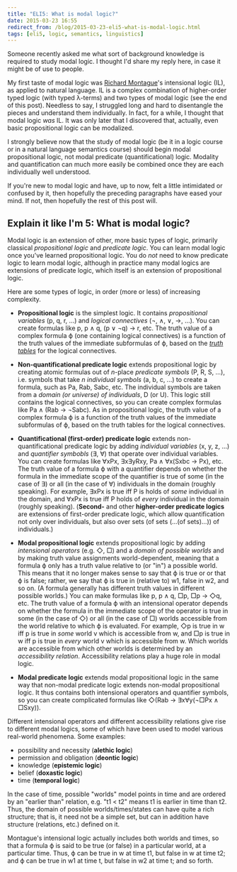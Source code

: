 ```yaml
---
title: "ELI5: What is modal logic?"
date: 2015-03-23 16:55
redirect_from: /blog/2015-03-23-eli5-what-is-modal-logic.html
tags: [eli5, logic, semantics, linguistics]
---
```


Someone recently asked me what sort of background knowledge is required to study
modal logic. I thought I'd share my reply here, in case it might be of use to
people.

My first taste of modal logic was [Richard Montague][rm]'s intensional logic
(IL), as applied to natural language. IL is a complex combination of
higher-order typed logic (with typed λ-terms) and two types of modal logic (see
the end of this post). Needless to say, I struggled long and hard to disentangle
the pieces and understand them individually. In fact, for a while, I thought
that modal logic *was* IL. It was only later that I discovered that, actually,
even basic propositional logic can be modalized.

I strongly believe now that the study of modal logic (be it in a logic course or
in a natural language semantics course) should begin modal propositional logic,
not modal predicate (quantificational) logic. Modality and quantification can
much more easily be combined once they are each individually well understood.

If you're new to modal logic and have, up to now, felt a little intimidated or
confused by it, then hopefully the preceding paragraphs have eased your mind. If
not, then hopefully the rest of this post will.

## Explain it like I'm 5: What is modal logic?

Modal logic is an extension of other, more basic types of logic, primarily
classical *propositional logic* and *predicate logic*. You can learn modal logic
once you've learned propositional logic. You do *not* need to know predicate
logic to learn modal logic, although in practice many modal logics are
extensions of predicate logic, which itself is an extension of propositional
logic.

Here are some types of logic, in order (more or less) of increasing complexity.

- **Propositional logic** is the simplest logic. It contains *propositional
  variables* (p, q, r, ...) and *logical connectives* (¬, ∧, ∨, →, ...). You can
  create formulas like p, p ∧ q, (p ∨ ¬q) → r, etc. The truth value of a complex
  formula ϕ (one containing logical connectives) is a function of the truth
  values of the immediate subformulas of ϕ, based on the [*truth tables*][tt]
  for the logical connectives.

- **Non-quantificational predicate logic** extends propositional logic by
  creating atomic formulas out of *n*-place *predicate symbols* (P, R, S, ...),
  i.e. symbols that take *n* *individual symbols* (a, b, c, ...) to create a
  formula, such as Pa, Rab, Sabc, etc. The individual symbols are taken from a
  *domain (or universe) of individuals*, D (or U). This logic still contains the
  logical connectives, so you can create complex formulas like Pa ∧ (Rab →
  ¬Sabc). As in propositional logic, the truth value of a complex formula ϕ is a
  function of the truth values of the immediate subformulas of ϕ, based on the
  truth tables for the logical connectives.

- **Quantificational (first-order) predicate logic** extends
  non-quantificational predicate logic by adding *individual variables* (x, y,
  z, ...) and *quantifier symbobls* (∃, ∀) that operate over individual
  variables. You can create formulas like ∀xPx, ∃x∃yRxy, Pa ∧ ∀x(Sxbc → Px),
  etc. The truth value of a formula ϕ with a quantifier depends on whether the
  formula in the immediate scope of the quantifier is true of some (in the case
  of ∃) or all (in the case of ∀) individuals in the domain (roughly speaking).
  For example, ∃xPx is true iff P is holds of *some* individual in the domain,
  and ∀xPx is true iff P holds of *every* individual in the domain (roughly
  speaking). (**Second-** and other **higher-order predicate logics** are
  extensions of first-order predicate logic, which allow quantification not only
  over individuals, but also over sets (of sets (...(of sets)...)) of
  individuals.)

- **Modal propositional logic** extends propositional logic by adding
  *intensional operators* (e.g. ◇, □) and a *domain of possible worlds* and by
  making truth value assignments world-dependent, meaning that a formula ϕ only
  has a truth value relative to (or "in") a possible world. This means that it
  no longer makes sense to say that ϕ is true or or that ϕ is false; rather, we
  say that ϕ is true in (relative to) w1, false in w2, and so on. (A formula
  generally has different truth values in different possible worlds.) You can
  make formulas like p, p ∧ q, □p, □p → ◇q, etc. The truth value of a formula ϕ
  with an intensional operator depends on whether the formula in the immediate
  scope of the operator is true in some (in the case of ◇) or all (in the case
  of □) worlds accessible from the world relative to which ϕ is evaluated. For
  example, ◇p is true in w iff p is true in *some* world v which is accessible
  from w, and □p is true in w iff p is true in *every* world v which is
  accessible from w. Which worlds are accessible from which other worlds is
  determined by an *accessibility relation*. Accessibility relations play a huge
  role in modal logic.

- **Modal predicate logic** extends modal propositional logic in the same way
  that non-modal predicate logic extends non-modal propositional logic. It thus
  contains both intensional operators and quantifier symbols, so you can create
  complicated formulas like ◇(Rab → ∃x∀y(¬□Px ∧ □Sxy)).

Different intensional operators and different accessibility relations give rise
to different modal logics, some of which have been used to model various
real-world phenomena. Some examples:

- possibility and necessity (**alethic logic**)
- permission and obligation (**deontic logic**)
- knowledge (**epistemic logic**)
- belief (**doxastic logic**)
- time (**temporal logic**)

In the case of time, possible "worlds" model points in time and are ordered by
an "earlier than" relation, e.g. "t1 < t2" means t1 is earlier in time than t2.
Thus, the domain of possible worlds/times/states can have quite a rich
structure; that is, it need not be a simple set, but can in addition have
structure (relations, etc.) defined on it.

Montague's intensional logic actually includes both worlds and times, so that a
formula ϕ is said to be true (or false) in a particular world, at a particular
time. Thus, ϕ can be true in w at time t1, but false in w at time t2; and ϕ can
be true in w1 at time t, but false in w2 at time t; and so forth.

[rm]: https://en.wikipedia.org/wiki/Richard_Montague
[tt]: https://en.wikipedia.org/wiki/Truth_table
